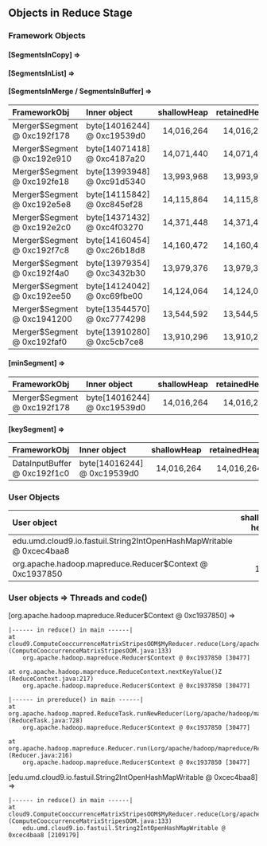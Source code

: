 ## Objects in Reduce Stage

### Framework Objects

#### [SegmentsInCopy] => 


#### [SegmentsInList] => 


#### [SegmentsInMerge / SegmentsInBuffer] => 

| FrameworkObj 	| Inner object 	| shallowHeap 	| retainedHeap 	| TaskId 	|
| :----------- | :----------- | -----------: | -----------: | -----------: |
| Merger$Segment @ 0xc192f178	| byte[14016244] @ 0xc19539d0	| 14,016,264	| 14,016,264	|-1	|
| Merger$Segment @ 0xc192e910	| byte[14071418] @ 0xc4187a20	| 14,071,440	| 14,071,440	|-1	|
| Merger$Segment @ 0xc192fe18	| byte[13993948] @ 0xc91d5340	| 13,993,968	| 13,993,968	|-1	|
| Merger$Segment @ 0xc192e5e8	| byte[14115842] @ 0xc845ef28	| 14,115,864	| 14,115,864	|-1	|
| Merger$Segment @ 0xc192e2c0	| byte[14371432] @ 0xc4f03270	| 14,371,448	| 14,371,448	|-1	|
| Merger$Segment @ 0xc192f7c8	| byte[14160454] @ 0xc26b18d8	| 14,160,472	| 14,160,472	|-1	|
| Merger$Segment @ 0xc192f4a0	| byte[13979354] @ 0xc3432b30	| 13,979,376	| 13,979,376	|-1	|
| Merger$Segment @ 0xc192ee50	| byte[14124042] @ 0xc69fbe00	| 14,124,064	| 14,124,064	|-1	|
| Merger$Segment @ 0xc1941200	| byte[13544570] @ 0xc7774298	| 13,544,592	| 13,544,592	|-1	|
| Merger$Segment @ 0xc192faf0	| byte[13910280] @ 0xc5cb7ce8	| 13,910,296	| 13,910,296	|-1	|


#### [minSegment] => 

| FrameworkObj 	| Inner object 	| shallowHeap 	| retainedHeap 	| TaskId 	|
| :----------- | :----------- | -----------: | -----------: |-----------: |
| Merger$Segment @ 0xc192f178	| byte[14016244] @ 0xc19539d0	| 14,016,264	| 14,016,264	|-1	|


#### [keySegment] => 

| FrameworkObj 	| Inner object 	| shallowHeap 	| retainedHeap 	|
| :----------- | :----------- | -----------: | -----------: |
| DataInputBuffer @ 0xc192f1c0	| byte[14016244] @ 0xc19539d0	| 14,016,264	| 14,016,264	|


### User Objects

| User object | shallow heap | retained heap | length | inner object | inner size | threads | code() |
|:------------| ------------:| -------------:| ------:|:------------ | ----------:| :------ | :------|
| edu.umd.cloud9.io.fastuil.String2IntOpenHashMapWritable @ 0xcec4baa8 | 64 | 184,394,120 | 1 |  | | main | reduce |
| org.apache.hadoop.mapreduce.Reducer$Context @ 0xc1937850 | 160 | 42,326,080 | 1 |  | | main | prereduce + reduce |

### User objects => Threads and code() 

[org.apache.hadoop.mapreduce.Reducer$Context @ 0xc1937850] =>

	|------ in reduce() in main ------|
	at cloud9.ComputeCooccurrenceMatrixStripesOOM$MyReducer.reduce(Lorg/apache/hadoop/io/Text;Ljava/lang/Iterable;Lorg/apache/hadoop/mapreduce/Reducer$Context;)V (ComputeCooccurrenceMatrixStripesOOM.java:133)
		org.apache.hadoop.mapreduce.Reducer$Context @ 0xc1937850 [30477]

	at org.apache.hadoop.mapreduce.ReduceContext.nextKeyValue()Z (ReduceContext.java:217)
		org.apache.hadoop.mapreduce.Reducer$Context @ 0xc1937850 [30477]

	|------ in prereduce() in main ------|
	at org.apache.hadoop.mapred.ReduceTask.runNewReducer(Lorg/apache/hadoop/mapred/JobConf;Lorg/apache/hadoop/mapred/TaskUmbilicalProtocol;Lorg/apache/hadoop/mapred/Task$TaskReporter;Lorg/apache/hadoop/mapred/RawKeyValueIterator;Lorg/apache/hadoop/io/RawComparator;Ljava/lang/Class;Ljava/lang/Class;)V (ReduceTask.java:728)
		org.apache.hadoop.mapreduce.Reducer$Context @ 0xc1937850 [30477]

	at org.apache.hadoop.mapreduce.Reducer.run(Lorg/apache/hadoop/mapreduce/Reducer$Context;)V (Reducer.java:216)
		org.apache.hadoop.mapreduce.Reducer$Context @ 0xc1937850 [30477]


[edu.umd.cloud9.io.fastuil.String2IntOpenHashMapWritable @ 0xcec4baa8] =>

	|------ in reduce() in main ------|
	at cloud9.ComputeCooccurrenceMatrixStripesOOM$MyReducer.reduce(Lorg/apache/hadoop/io/Text;Ljava/lang/Iterable;Lorg/apache/hadoop/mapreduce/Reducer$Context;)V (ComputeCooccurrenceMatrixStripesOOM.java:133)
		edu.umd.cloud9.io.fastuil.String2IntOpenHashMapWritable @ 0xcec4baa8 [2109179]


